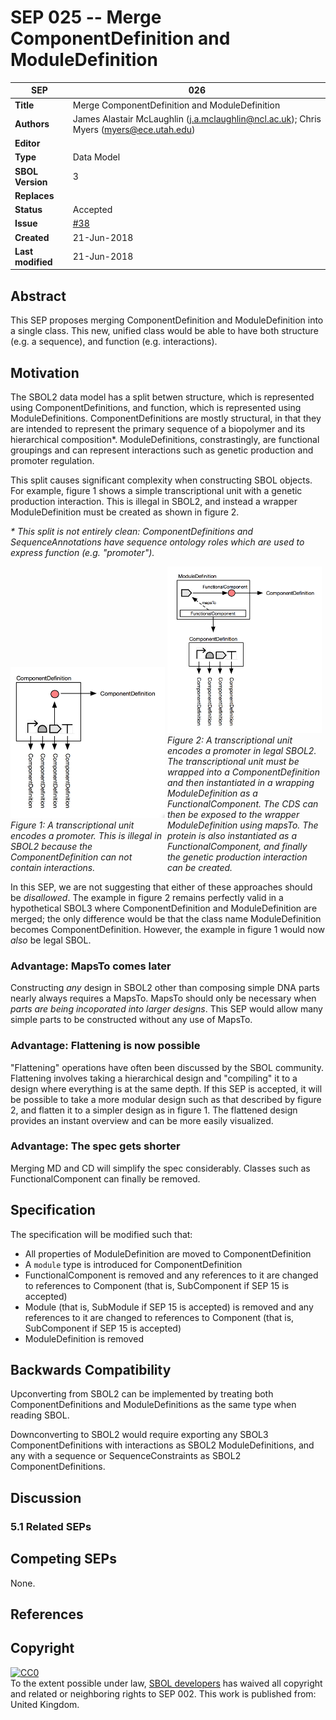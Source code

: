 SEP 025 -- Merge ComponentDefinition and ModuleDefinition
===================================

SEP                     | 026
----------------------|--------------
**Title**                | Merge ComponentDefinition and ModuleDefinition
**Authors**           | James Alastair McLaughlin (j.a.mclaughlin@ncl.ac.uk); Chris Myers (myers@ece.utah.edu)
**Editor**            | 
**Type**               | Data Model
**SBOL Version** | 3
**Replaces**        | 
**Status**             | Accepted
**Issue** | [#38](https://github.com/SynBioDex/SEPs/issues/38)
**Created**          | 21-Jun-2018
**Last modified**  | 21-Jun-2018

## Abstract

This SEP proposes merging ComponentDefinition and ModuleDefinition into a single class. This new, unified class would be able to have both structure (e.g. a sequence), and function (e.g. interactions).


## Motivation

The SBOL2 data model has a split betwen structure, which is represented using ComponentDefinitions, and function, which is represented using ModuleDefinitions. ComponentDefinitions are mostly structural, in that they are intended to represent the primary sequence of a biopolymer and its hierarchical composition*. ModuleDefinitions, constrastingly, are functional groupings and can represent interactions such as genetic production and promoter regulation.

This split causes significant complexity when constructing SBOL objects. For example, figure 1 shows a simple transcriptional unit with a genetic production interaction. This is illegal in SBOL2, and instead a wrapper ModuleDefinition must be created as shown in figure 2.

<i>* This split is not entirely clean: ComponentDefinitions and SequenceAnnotations have sequence ontology roles which are used to express function (e.g. "promoter").</i>
 
<div style="width:49%;display:inline-block;">
<img src="images/sep_026_ex2.png" /><br>
<i>Figure 1: A transcriptional unit encodes a promoter. This is illegal in SBOL2 because the ComponentDefinition can not contain interactions.</i>
</div>

<div style="width:49%;display:inline-block;">
<img src="images/sep_026_ex1.png" /><br>
<i>Figure 2: A transcriptional unit encodes a promoter in legal SBOL2. The transcriptional unit must be wrapped into a ComponentDefinition and then instantiated in a wrapping ModuleDefinition as a FunctionalComponent. The CDS can then be exposed to the wrapper ModuleDefinition using mapsTo. The protein is also instantiated as a FunctionalComponent, and finally the genetic production interaction can be created.</i>
</div>

In this SEP, we are not suggesting that either of these approaches should be *disallowed*. The example in figure 2 remains perfectly valid in a hypothetical SBOL3 where ComponentDefinition and ModuleDefinition are merged; the only difference would be that the class name ModuleDefinition becomes ComponentDefinition. However, the example in figure 1 would now *also* be legal SBOL.


### Advantage: MapsTo comes later

Constructing *any* design in SBOL2 other than composing simple DNA parts nearly always requires a MapsTo. MapsTo should only be necessary when *parts are being incoporated into larger designs*. This SEP would allow many simple parts to be constructed without any use of MapsTo.


### Advantage: Flattening is now possible

"Flattening" operations have often been discussed by the SBOL community. Flattening involves taking a hierarchical design and "compiling" it to a design where everything is at the same depth.  If this SEP is accepted, it will be possible to take a more modular design such as that described by figure 2, and flatten it to a simpler design as in figure 1.  The flattened design provides an instant overview and can be more easily visualized.


### Advantage: The spec gets shorter

Merging MD and CD will simplify the spec considerably. Classes such as FunctionalComponent can finally be removed.



## Specification 

The specification will be modified such that:

* All properties of ModuleDefinition are moved to ComponentDefinition
* A `module` type is introduced for ComponentDefinition
* FunctionalComponent is removed and any references to it are changed to references to Component (that is, SubComponent if SEP 15 is accepted)
* Module (that is, SubModule if SEP 15 is accepted) is removed and any references to it are changed to references to Component  (that is, SubComponent if SEP 15 is accepted)
* ModuleDefinition is removed


## Backwards Compatibility <a name='compatibility'></a>

Upconverting from SBOL2 can be implemented by treating both ComponentDefinitions and ModuleDefinitions as the same type when reading SBOL.

Downconverting to SBOL2 would require exporting any SBOL3 ComponentDefinitions with interactions as SBOL2 ModuleDefinitions, and any with a sequence or SequenceConstraints as SBOL2 ComponentDefinitions.

## Discussion <a name='discussion'></a>

### 5.1 Related SEPs


## Competing SEPs <a name='competing_seps'></a>

None.

References <a name='references'></a>
----------------

Copyright <a name='copyright'></a>
-------------

<p xmlns:dct="http://purl.org/dc/terms/" xmlns:vcard="http://www.w3.org/2001/vcard-rdf/3.0#">
  <a rel="license"
     href="http://creativecommons.org/publicdomain/zero/1.0/">
    <img src="http://i.creativecommons.org/p/zero/1.0/88x31.png" style="border-style: none;" alt="CC0" />
  </a>
  <br />
  To the extent possible under law,
  <a rel="dct:publisher"
     href="sbolstandard.org">
    <span property="dct:title">SBOL developers</span></a>
  has waived all copyright and related or neighboring rights to
  <span property="dct:title">SEP 002</span>.
This work is published from:
<span property="vcard:Country" datatype="dct:ISO3166"
      content="US" about="sbolstandard.org">
  United Kingdom</span>.
</p>

